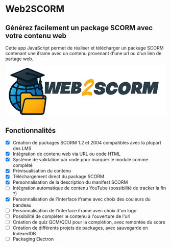 # Web2SCORM

## Générez facilement un package SCORM avec votre contenu web

Cette app JavaScript permet de réaliser et télécharger un package SCORM contenant une iframe avec un contenu provenant d'une url ou d'un lien de partage web.

![logo](medias/web2scorm_logo/web2scorm_logo_1000px.png)

## Fonctionnalités

- [X] Création de packages SCORM 1.2 et 2004 compatibles avec la plupart des LMS
- [X] Intégration de contenu web via URL ou code HTML
- [X] Système de validation par code pour marquer le module comme complété
- [X] Prévisualisation du contenu
- [X] Téléchargement direct du package SCORM
- [X] Personnalisation de la description du manifest SCORM
- [ ] Intégration automatique de contenu YouTube (possibilité de tracker la fin ?)
- [X] Personnalisation de l'interface iframe avec choix des couleurs du bandeau
- [ ] Personnalisation de l'interface iframe avec choix d'un logo
- [ ] Possibilité de compléter le contenu à l'ouverture de l'url
- [ ] Création de quiz QCM/QCU pour la complétion, avec remontée du score
- [ ] Création de différents projets de packages, avec sauvegarde en IndexedDB
- [ ] Packaging Electron
